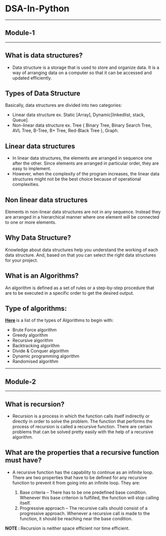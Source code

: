 # DSA-In-Python


-----------------------------------
## <b> Module-1 </b>
-----------------------------------

## What is data structures?
- Data structure is a storage that is used to store and organize data. It is a way of arranging data on a computer so that it can be accessed and updated efficiently.


## Types of Data Structure
Basically, data structures are divided into two categories:
- Linear data structure ex. Static [Array], Dynamic[linkedlist, stack, Queue].
- Non-linear data structure ex. Tree { Binary Tree,
Binary Search Tree,
AVL Tree,
B-Tree,
B+ Tree,
Red-Black Tree }, Graph.

## Linear data structures
- In linear data structures, the elements are arranged in sequence one after the other. Since elements are arranged in particular order, they are easy to implement.
- However, when the complexity of the program increases, the linear data structures might not be the best choice because of operational complexities.


## Non linear data structures
Elements in non-linear data structures are not in any sequence. Instead they are arranged in a hierarchical manner where one element will be connected to one or more elements.

## Why Data Structure?
Knowledge about data structures help you understand the working of each data structure. And, based on that you can select the right data structures for your project.



## What is an Algorithms?
An algorithm is defined as a set of rules or a step-by-step procedure that are to be executed in a specific order to get the desired output.

## Type of algorithms:
<b> [Here](https://www.codingninjas.com/blog/2020/06/04/types-of-algorithms-and-its-uses/) </b> is a list of the types of Algorithms to begin with:

- Brute Force algorithm
- Greedy algorithm
- Recursive algorithm
- Backtracking algorithm
- Divide & Conquer algorithm
- Dynamic programming algorithm
- Randomised algorithm



------------------------------------------------
## <b>Module-2 </b>
------------------------------------------------

## What is recursion?
- Recursion is a process in which the function calls itself indirectly or directly in order to solve the problem. The function that performs the process of recursion is called a recursive function. There are certain problems that can be solved pretty easily with the help of a recursive algorithm.


## What are the properties that a recursive function must have?
- A recursive function has the capability to continue as an infinite loop. There are two properties that have to be defined for any recursive function to prevent it from going into an infinite loop. They are:

    1. Base criteria – There has to be one predefined base condition. Whenever this base criterion is fulfilled, the function will stop calling itself.
    2. Progressive approach – The recursive calls should consist of a progressive approach. Whenever a recursive call is made to the function, it should be reaching near the base condition.


<b>NOTE : </b> Recursion is neither space efficient nor time efficient. 



